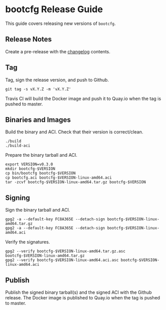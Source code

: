 
# bootcfg Release Guide

This guide covers releasing new versions of `bootcfg`.

## Release Notes

Create a pre-release with the [changelog](../CHANGES.md) contents.

## Tag

Tag, sign the release version, and push to Github.

    git tag -s vX.Y.Z -m 'vX.Y.Z'

Travis CI will build the Docker image and push it to Quay.io when the tag is pushed to master.

## Binaries and Images

Build the binary and ACI. Check that their version is correct/clean.

    ./build
    ./build-aci

Prepare the binary tarball and ACI.

    export VERSION=v0.3.0
    mkdir bootcfg-$VERSION
    cp bin/bootcfg bootcfg-$VERSION
    cp bootcfg.aci bootcfg-$VERSION-linux-amd64.aci
    tar -zcvf bootcfg-$VERSION-linux-amd64.tar.gz bootcfg-$VERSION

## Signing

Sign the binary tarball and ACI.

    gpg2 -a --default-key FC8A365E --detach-sign bootcfg-$VERSION-linux-amd64.tar.gz
    gpg2 -a --default-key FC8A365E --detach-sign bootcfg-$VERSION-linux-amd64.aci

Verify the signatures.

    gpg2 --verify bootcfg-$VERSION-linux-amd64.tar.gz.asc bootcfg-$VERSION-linux-amd64.tar.gz
    gpg2 --verify bootcfg-$VERSION-linux-amd64.aci.asc bootcfg-$VERSION-linux-amd64.aci

## Publish

Publish the signed binary tarball(s) and the signed ACI with the Github release. The Docker image is published to Quay.io when the tag is pushed to master.
